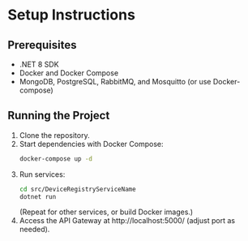# Setup Instructions

## Prerequisites
- .NET 8 SDK
- Docker and Docker Compose
- MongoDB, PostgreSQL, RabbitMQ, and Mosquitto (or use Docker-compose)

## Running the Project
1. Clone the repository.
2. Start dependencies with Docker Compose:
   ```bash
   docker-compose up -d
   ```
3. Run services:
	```bash
	cd src/DeviceRegistryServiceName
	dotnet run
	```
	(Repeat for other services, or build Docker images.)
4. Access the API Gateway at http://localhost:5000/ (adjust port as needed).